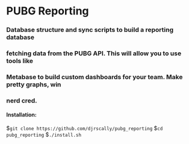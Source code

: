 # PUBG Reporting

### Database structure and sync scripts to build a reporting database
### fetching data from the PUBG API. This will allow you to use tools like
### Metabase to build custom dashboards for your team. Make pretty graphs, win
### nerd cred.

#### Installation:

$`git clone https://github.com/djrscally/pubg_reporting`
$`cd pubg_reporting`
$`./install.sh`
